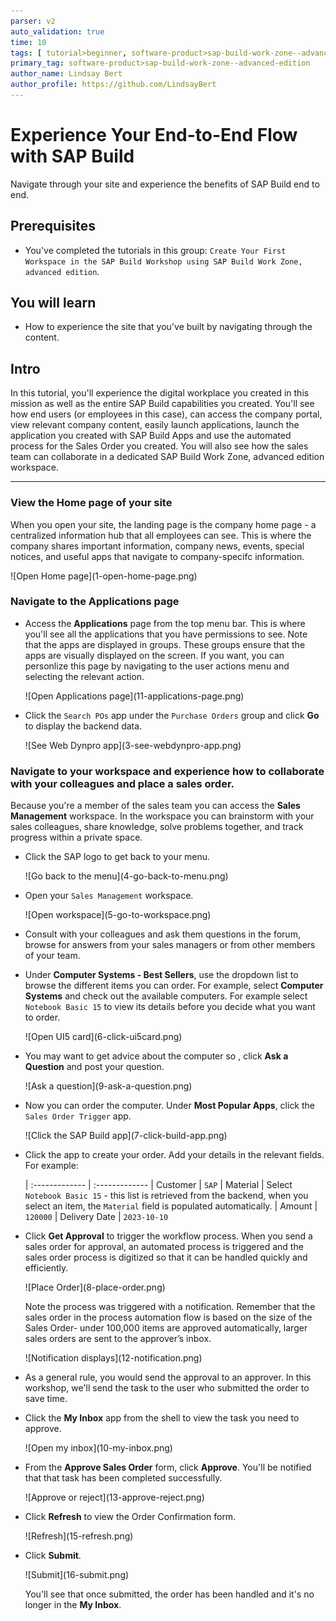 ```yaml
---
parser: v2
auto_validation: true
time: 10
tags: [ tutorial>beginner, software-product>sap-build-work-zone--advanced-edition]
primary_tag: software-product>sap-build-work-zone--advanced-edition
author_name: Lindsay Bert
author_profile: https://github.com/LindsayBert
---
```


# Experience Your End-to-End Flow with SAP Build 
<!-- description --> Navigate through your site and experience the benefits of SAP Build end to end.

## Prerequisites
- You've completed the tutorials in this group: `Create Your First Workspace in the SAP Build Workshop using SAP Build Work Zone, advanced edition`.  


## You will learn
  - How to experience the site that you've built by navigating through the content. 

  
## Intro
In this tutorial, you'll experience the digital workplace you created in this mission as well as the entire SAP Build capabilities you created. You'll see how end users (or employees in this case), can access the company portal, view relevant company content, easily launch applications, launch the application you created with SAP Build Apps and use the automated process for the Sales Order you created. You will also see how the sales team can collaborate in a dedicated SAP Build Work Zone, advanced edition workspace.

---

### View the Home page of your site

When you open your site, the landing page is the company home page - a centralized information hub that all employees can see. This is where the company shares important information, company news, events, special notices, and useful apps that navigate to company-specifc information.  

<!-- border -->![Open Home page](1-open-home-page.png)

### Navigate to the Applications page

 - Access the **Applications** page from the top menu bar. This is where you'll see all the applications that you have permissions to see. Note that the apps are displayed in groups. These groups ensure that the apps are visually displayed on the screen. If you want, you can personlize this page by navigating to the user actions menu and selecting the relevant action. 

      <!-- border -->![Open Applications page](11-applications-page.png)

 - Click the `Search POs` app under the `Purchase Orders` group and click **Go** to display the backend data. 

      <!-- border -->![See Web Dynpro app](3-see-webdynpro-app.png)


 ### Navigate to your workspace and experience how to collaborate with your colleagues and place a sales order.

 Because you're a member of the sales team you can access the **Sales Management** workspace. In the workspace you can brainstorm with your sales colleagues, share knowledge, solve problems together, and track progress within a private space.

 - Click the SAP logo to get back to your menu.

      <!-- border -->![Go back to the menu](4-go-back-to-menu.png)
 
 - Open your `Sales Management` workspace.

      <!-- border -->![Open workspace](5-go-to-workspace.png)

 - Consult with your colleagues and ask them questions in the forum, browse for answers from your sales managers or from other members of your team.

 - Under **Computer Systems - Best Sellers**, use the dropdown list to browse the different items you can order. For example, select  **Computer Systems**  and check out the available computers. For example select `Notebook Basic 15` to view its details before you decide what you want to order. 

      <!-- border -->![Open UI5 card](6-click-ui5card.png)

 - You may want to get advice about the computer so , click **Ask a Question** and post your question.

      <!-- border -->![Ask a question](9-ask-a-question.png)

 - Now you can order the computer. Under **Most Popular Apps**, click the `Sales Order Trigger` app. 

      <!-- border -->![Click the SAP Build app](7-click-build-app.png)

 -  Click the app to create your order. Add your details in the relevant fields. For example:

    |  :------------- | :-------------
    | Customer        | `SAP`
    | Material        | Select `Notebook Basic 15` - this list is retrieved from the backend, when you select an item, the `Material` field is populated automatically.
    | Amount          | `120000`
    | Delivery Date   | `2023-10-10`

 -  Click **Get Approval** to trigger the workflow process. When you send a sales order for approval, an automated process is triggered and the sales order process is digitized so that it can be handled quickly and efficiently.

      <!-- border -->![Place Order](8-place-order.png)

     Note the process was triggered with a notification. Remember that the sales order in the process automation flow is based on the size of the Sales Order- under 100,000 items are approved automatically, larger sales orders are sent to the approver’s inbox.

     <!-- border -->![Notification displays](12-notification.png)

 - As a general rule, you would send the approval to an approver. In this workshop, we'll send the task to the user who submitted the order to save time.

 - Click the **My Inbox** app from the shell to view the task you need to approve. 

      <!-- border -->![Open my inbox](10-my-inbox.png)
 
 - From the **Approve Sales Order** form, click **Approve**. You'll be notified that that task has been completed successfully.

      <!-- border -->![Approve or reject](13-approve-reject.png)

 - Click **Refresh** to view the Order Confirmation form.

     <!-- border -->![Refresh](15-refresh.png)

 - Click **Submit**.

     <!-- border -->![Submit](16-submit.png)

     You'll see that once submitted, the order has been handled and it's no longer in the **My Inbox**.
   